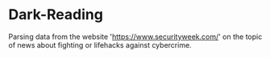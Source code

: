 # Dark-Reading
Parsing data from the website 'https://www.securityweek.com/' on the topic of news about fighting or lifehacks against cybercrime.
